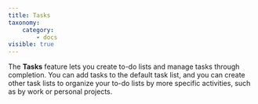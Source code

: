 ```yaml
---
title: Tasks
taxonomy:
    category:
        - docs
visible: true
---
```


The **Tasks** feature lets you create to-do lists and manage tasks through completion. You can add tasks to the default task list, and you can create other task lists to organize your to-do lists by more specific activities, such as by work or personal projects.
